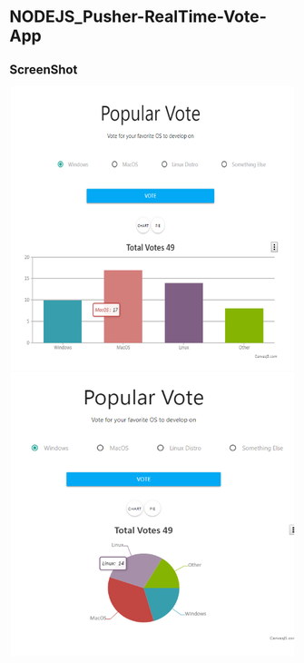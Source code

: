 # NODEJS_Pusher-RealTime-Vote-App

ScreenShot <br>
----------
<!-- ![ChartIMG_column](./img/img1.png){: width="200" height="200"}
![ChartIMG_pie](./img/img2.png){: width="200" height="200"} -->

<center><img src="/img/img1.png" width="500" height="500"></center>
<center><img src="/img/img2.png" width="500" height="500"></center>
